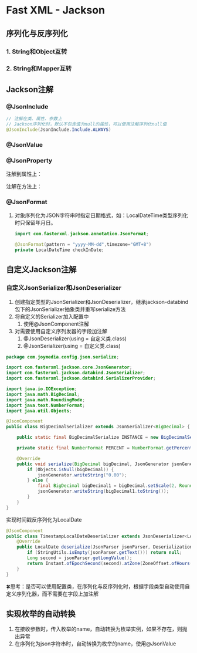 # Fast XML - Jackson

## 序列化与反序列化

### 1. String和Object互转

### 2. String和Mapper互转

## Jackson注解

### @JsonInclude

```java
// 注解在类、属性、参数上
// Jackson序列化时，默认不包含值为null的属性，可以使用注解序列化null值
@JsonInclude(JsonInclude.Include.ALWAYS)

```



### @JsonValue

### @JsonProperty

注解到属性上：

注解在方法上：

### @JsonFormat

1. 对象序列化为JSON字符串时指定日期格式，如：LocalDateTime类型序列化时只保留年月日。

   ```java
   import com.fasterxml.jackson.annotation.JsonFormat;
   
   @JsonFormat(pattern = "yyyy-MM-dd",timezone="GMT+8")
   private LocalDateTime checkInDate;
   ```



## 自定义Jackson注解

### 自定义JsonSerializer和JsonDeserializer

1. 创建指定类型的JsonSerializer和JsonDeserializer，继承jackson-databind包下的JsonSerializer抽象类并重写serialize方法
2. 将自定义的Serializer加入配置中
   1. 使用@JsonComponent注解
3. 对需要使用自定义序列发器的字段加注解
   1. @JsonDeserializer(using = 自定义类.class)
   2. @JsonSerializer(using = 自定义类.class)

```java
package com.joymedia.config.json.serialize;

import com.fasterxml.jackson.core.JsonGenerator;
import com.fasterxml.jackson.databind.JsonSerializer;
import com.fasterxml.jackson.databind.SerializerProvider;

import java.io.IOException;
import java.math.BigDecimal;
import java.math.RoundingMode;
import java.text.NumberFormat;
import java.util.Objects;

@JsonComponent
public class BigDecimalSerializer extends JsonSerializer<BigDecimal> {

    public static final BigDecimalSerialize INSTANCE = new BigDecimalSerialize();

    private static final NumberFormat PERCENT = NumberFormat.getPercentInstance();

    @Override
    public void serialize(BigDecimal bigDecimal, JsonGenerator jsonGenerator, SerializerProvider serializerProvider) throws IOException {
        if (Objects.isNull(bigDecimal)) {
            jsonGenerator.writeString("0.00");
        } else {
            final BigDecimal bigDecimal1 = bigDecimal.setScale(2, RoundingMode.DOWN);
            jsonGenerator.writeString(bigDecimal1.toString());
        }
    }
}
```

实现时间戳反序列化为LocalDate

```java
@JsonComponent
public class TimestampLocalDateDeserializer extends JsonDeserializer<LocalDate> {
    @Override
    public LocalDate deserialize(JsonParser jsonParser, DeserializationContext deserializationContext) throws IOException, JsonProcessingException {
        if (StringUtils.isEmpty(jsonParser.getText())) return null;
        Long second = jsonParser.getLongValue();
        return Instant.ofEpochSecond(second).atZone(ZoneOffset.ofHours(8)).toLocalDate();
    }
}
```







🍀思考：是否可以使用配置类，在序列化与反序列化时，根据字段类型自动使用自定义序列化器，而不需要在字段上加注解









## 实现枚举的自动转换

1. 在接收参数时，传入枚举的name，自动转换为枚举实例，如果不存在，则抛出异常
2. 在序列化为json字符串时，自动转换为枚举的name，使用@JsonValue
